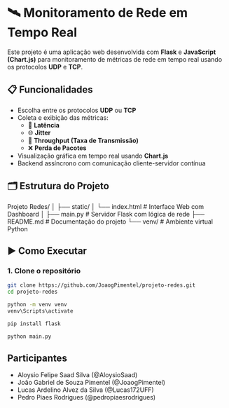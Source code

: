 # 🛰️ Monitoramento de Rede em Tempo Real

Este projeto é uma aplicação web desenvolvida com **Flask** e **JavaScript (Chart.js)** para monitoramento de métricas de rede em tempo real usando os protocolos **UDP** e **TCP**.

## 📋 Funcionalidades

- Escolha entre os protocolos **UDP** ou **TCP**
- Coleta e exibição das métricas:
  - 📶 **Latência**
  - 🌐 **Jitter**
  - 🚀 **Throughput (Taxa de Transmissão)**
  - ❌ **Perda de Pacotes**
- Visualização gráfica em tempo real usando **Chart.js**
- Backend assíncrono com comunicação cliente-servidor contínua

## 🗂️ Estrutura do Projeto
Projeto Redes/
│
├── static/
│ └── index.html # Interface Web com Dashboard
│
├── main.py # Servidor Flask com lógica de rede
├── README.md # Documentação do projeto
└── venv/ # Ambiente virtual Python

## ▶️ Como Executar

### 1. Clone o repositório

```bash
git clone https://github.com/JoaogPimentel/projeto-redes.git
cd projeto-redes

python -m venv venv
venv\Scripts\activate

pip install flask

python main.py

```
## Participantes

- Aloysio Felipe Saad Silva (@AloysioSaad)
- João Gabriel de Souza Pimentel (@JoaogPimentel)
- Lucas Ardelino Alvez da Silva (@Lucas172UFF)
- Pedro Piaes Rodrigues (@pedropiaesrodrigues)
